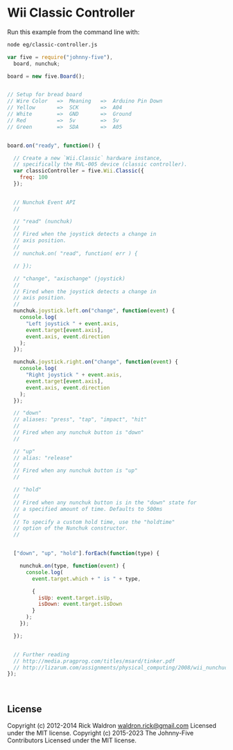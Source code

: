 <!--remove-start-->

# Wii Classic Controller

<!--remove-end-->








Run this example from the command line with:
```bash
node eg/classic-controller.js
```


```javascript
var five = require("johnny-five"),
  board, nunchuk;

board = new five.Board();


// Setup for bread board
// Wire Color   =>  Meaning   =>  Arduino Pin Down
// Yellow       =>  SCK       =>  A04
// White        =>  GND       =>  Ground
// Red          =>  5v        =>  5v
// Green        =>  SDA       =>  A05


board.on("ready", function() {

  // Create a new `Wii.Classic` hardware instance,
  // specifically the RVL-005 device (classic controller).
  var classicController = five.Wii.Classic({
    freq: 100
  });


  // Nunchuk Event API
  //

  // "read" (nunchuk)
  //
  // Fired when the joystick detects a change in
  // axis position.
  //
  // nunchuk.on( "read", function( err ) {

  // });

  // "change", "axischange" (joystick)
  //
  // Fired when the joystick detects a change in
  // axis position.
  //
  nunchuk.joystick.left.on("change", function(event) {
    console.log(
      "Left joystick " + event.axis,
      event.target[event.axis],
      event.axis, event.direction
    );
  });

  nunchuk.joystick.right.on("change", function(event) {
    console.log(
      "Right joystick " + event.axis,
      event.target[event.axis],
      event.axis, event.direction
    );
  });

  // "down"
  // aliases: "press", "tap", "impact", "hit"
  //
  // Fired when any nunchuk button is "down"
  //

  // "up"
  // alias: "release"
  //
  // Fired when any nunchuk button is "up"
  //

  // "hold"
  //
  // Fired when any nunchuk button is in the "down" state for
  // a specified amount of time. Defaults to 500ms
  //
  // To specify a custom hold time, use the "holdtime"
  // option of the Nunchuk constructor.
  //


  ["down", "up", "hold"].forEach(function(type) {

    nunchuk.on(type, function(event) {
      console.log(
        event.target.which + " is " + type,

        {
          isUp: event.target.isUp,
          isDown: event.target.isDown
        }
      );
    });

  });


  // Further reading
  // http://media.pragprog.com/titles/msard/tinker.pdf
  // http://lizarum.com/assignments/physical_computing/2008/wii_nunchuck.html
});

```








&nbsp;

<!--remove-start-->

## License
Copyright (c) 2012-2014 Rick Waldron <waldron.rick@gmail.com>
Licensed under the MIT license.
Copyright (c) 2015-2023 The Johnny-Five Contributors
Licensed under the MIT license.

<!--remove-end-->
